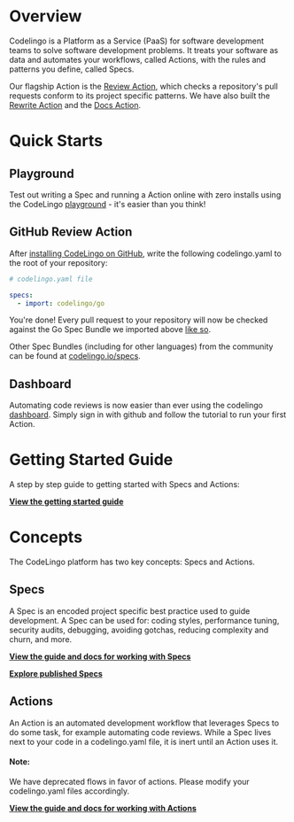 # Overview

Codelingo is a Platform as a Service (PaaS) for software development teams to solve software development problems. It treats your software as data and automates your workflows, called Actions, with the rules and patterns you define, called Specs.

Our flagship Action is the [Review Action](https://www.codelingo.io/actions/codelingo/review), which checks a repository's pull requests conform to its project specific patterns. We have also built the [Rewrite Action](https://www.codelingo.io/actions/codelingo/rewrite) and the [Docs Action](https://www.codelingo.io/actions/codelingo/docs). 

# Quick Starts

## Playground

Test out writing a Spec and running a Action online with zero installs using the CodeLingo [playground](https://codelingo.io/playground) - it's easier than you think!

<!-- TODO image of the playground UI -->

<!-- TODO CLQL tutorial -->

## GitHub Review Action

After [installing CodeLingo on GitHub](https://github.com/apps/codelingo), write the following codelingo.yaml to the root of your repository:

```yaml
# codelingo.yaml file

specs:
  - import: codelingo/go
```

You're done! Every pull request to your repository will now be checked against the Go Spec Bundle we imported above [like so](https://github.com/codelingo/ReviewDemonstration/pull/1).

<!-- TODO add screenshot of review comment -->

Other Spec Bundles (including for other languages) from the community can be found at [codelingo.io/specs](https://www.codelingo.io/specs).

<!-- TODO add instructions on how to interact with Review Action with GitHub comments -->

## Dashboard

Automating code reviews is now easier than ever using the codelingo [dashboard](https://www.codelingo.io/dashboard). Simply sign in with github and follow the tutorial to run your first Action.

# Getting Started Guide

A step by step guide to getting started with Specs and Actions: 

**[View the getting started guide](getting-started.md)**

# Concepts

The CodeLingo platform has two key concepts: Specs and Actions.

## Specs

A Spec is an encoded project specific best practice used to guide development. A Spec can be used for: coding styles, performance tuning, security audits, debugging, avoiding gotchas, reducing complexity and churn, and more.

**[View the guide and docs for working with Specs](concepts/specs.md)**

**[Explore published Specs](https://www.codelingo.io/specs)**

## Actions

An Action is an automated development workflow that leverages Specs to do some task, for example automating code reviews. While a Spec lives next to your code in a codelingo.yaml file, it is inert until an Action uses it.

#### Note:

We have deprecated flows in favor of actions. Please modify your codelingo.yaml files accordingly.

**[View the guide and docs for working with Actions](concepts/actions.md)**
